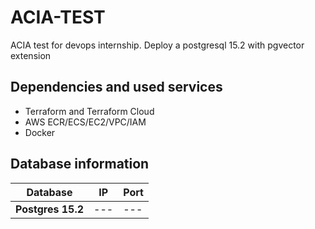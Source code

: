 # ACIA-TEST
ACIA test for devops internship. Deploy a postgresql 15.2 with
pgvector extension

## Dependencies and used services
- Terraform and Terraform Cloud
- AWS ECR/ECS/EC2/VPC/IAM
- Docker

## Database information
| **Database** | IP | Port |
| --- | --- | --- |
| **Postgres 15.2** | --- | --- |
